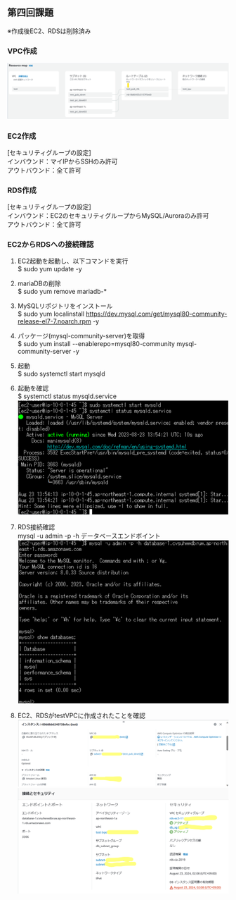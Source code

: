 ## 第四回課題  

※作成後EC2、RDSは削除済み  

### VPC作成
![VPC構成図.png](images%2FVPC%E6%A7%8B%E6%88%90%E5%9B%B3.png)
### EC2作成  
[セキュリティグループの設定]  
インバウンド：マイIPからSSHのみ許可  
アウトバウンド：全て許可  

### RDS作成  
[セキュリティグループの設定]  
インバウンド：EC2のセキュリティグループからMySQL/Auroraのみ許可  
アウトバウンド：全て許可  

### EC2からRDSへの接続確認  
1) EC2起動を起動し、以下コマンドを実行  
$ sudo yum update -y  

2) mariaDBの削除  
$ sudo yum remove mariadb-*  

3) MySQLリポジトリをインストール  
$ sudo yum localinstall https://dev.mysql.com/get/mysql80-community-release-el7-7.noarch.rpm -y  

4) パッケージ(mysql-community-server)を取得  
$ sudo yum install --enablerepo=mysql80-community mysql-community-server -y  

5) 起動  
$ sudo systemctl start mysqld  

6) 起動を確認  
$ systemctl status mysqld.service  
![MySQL起動確認.png](images%2FMySQL%E8%B5%B7%E5%8B%95%E7%A2%BA%E8%AA%8D.png)
7) RDS接続確認  
mysql -u admin -p -h データベースエンドポイント  
![RDS接続確認.png](images%2FRDS%E6%8E%A5%E7%B6%9A%E7%A2%BA%E8%AA%8D.png)
8) EC2、RDSがtestVPCに作成されたことを確認  
![EC2詳細.png](images%2FEC2%E8%A9%B3%E7%B4%B0.png)
![RDS詳細.png](images%2FRDS%E8%A9%B3%E7%B4%B0.png)